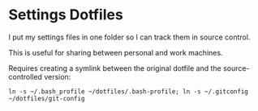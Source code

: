 # Settings Dotfiles

I put my settings files in one folder so I can track them in source control.

This is useful for sharing between personal and work machines. 

Requires creating a symlink between the original dotfile and the source-controlled version:

`ln -s ~/.bash_profile ~/dotfiles/.bash-profile; ln -s ~/.gitconfig ~/dotfiles/git-config`
